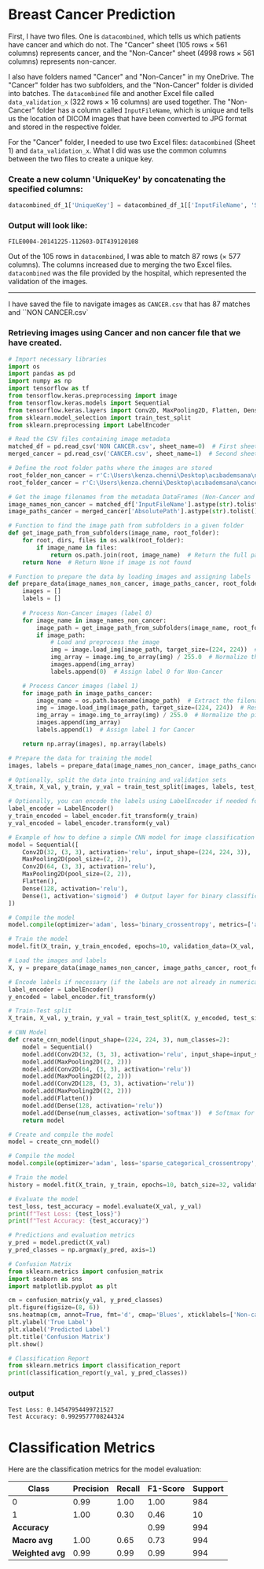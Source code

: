 # Breast Cancer Prediction

First, I have two files. One is `datacombined`, which tells us which patients have cancer and which do not. The "Cancer" sheet (105 rows × 561 columns) represents cancer, and the "Non-Cancer" sheet (4998 rows × 561 columns) represents non-cancer.

I also have folders named "Cancer" and "Non-Cancer" in my OneDrive. The "Cancer" folder has two subfolders, and the "Non-Cancer" folder is divided into batches. The `datacombined` file and another Excel file called `data_validation_x` (322 rows × 16 columns) are used together. The "Non-Cancer" folder has a column called `InputFileName`, which is unique and tells us the location of DICOM images that have been converted to JPG format and stored in the respective folder.

For the "Cancer" folder, I needed to use two Excel files: `datacombined` (Sheet 1) and `data_validation_x`. What I did was use the common columns between the two files to create a unique key.

### Create a new column 'UniqueKey' by concatenating the specified columns:

```python
datacombined_df_1['UniqueKey'] = datacombined_df_1[['InputFileName', 'StudyDate', 'StudyTime', 'PatientID.x']].astype(str).agg('-'.join, axis=1)
```

### Output will look like:

```
FILE0004-20141225-112603-DIT439120108
```

Out of the 105 rows in `datacombined`, I was able to match 87 rows (× 577 columns). The columns increased due to merging the two Excel files. `datacombined` was the file provided by the hospital, which represented the validation of the images.

---

I have saved the file to navigate images as `CANCER.csv` that has 87 matches and ``NON CANCER.csv` 

### Retrieving images using Cancer and non cancer fıle that we have created.
```python
# Import necessary libraries
import os
import pandas as pd
import numpy as np
import tensorflow as tf
from tensorflow.keras.preprocessing import image
from tensorflow.keras.models import Sequential
from tensorflow.keras.layers import Conv2D, MaxPooling2D, Flatten, Dense
from sklearn.model_selection import train_test_split
from sklearn.preprocessing import LabelEncoder

# Read the CSV files containing image metadata
matched_df = pd.read_csv('NON CANCER.csv', sheet_name=0)  # First sheet (Non-Cancer Data)
merged_cancer = pd.read_csv('CANCER.csv', sheet_name=1)  # Second sheet (Cancer Data)

# Define the root folder paths where the images are stored
root_folder_non_cancer = r'C:\Users\kenza.chenni\Desktop\acıbademsana\non cancer'
root_folder_cancer = r'C:\Users\kenza.chenni\Desktop\acıbademsana\cancer'

# Get the image filenames from the metadata DataFrames (Non-Cancer and Cancer)
image_names_non_cancer = matched_df['InputFileName'].astype(str).tolist()
image_paths_cancer = merged_cancer['AbsolutePath'].astype(str).tolist()

# Function to find the image path from subfolders in a given folder
def get_image_path_from_subfolders(image_name, root_folder):
    for root, dirs, files in os.walk(root_folder):
        if image_name in files:
            return os.path.join(root, image_name)  # Return the full path of the image
    return None  # Return None if image is not found

# Function to prepare the data by loading images and assigning labels
def prepare_data(image_names_non_cancer, image_paths_cancer, root_folder_non_cancer, root_folder_cancer):
    images = []
    labels = []
    
    # Process Non-Cancer images (label 0)
    for image_name in image_names_non_cancer:
        image_path = get_image_path_from_subfolders(image_name, root_folder_non_cancer)
        if image_path:
            # Load and preprocess the image
            img = image.load_img(image_path, target_size=(224, 224))  # Resize to 224x224 pixels
            img_array = image.img_to_array(img) / 255.0  # Normalize the pixel values to [0, 1]
            images.append(img_array)
            labels.append(0)  # Assign label 0 for Non-Cancer

    # Process Cancer images (label 1)
    for image_path in image_paths_cancer:
        image_name = os.path.basename(image_path)  # Extract the filename from the full path
        img = image.load_img(image_path, target_size=(224, 224))  # Resize to 224x224 pixels
        img_array = image.img_to_array(img) / 255.0  # Normalize the pixel values to [0, 1]
        images.append(img_array)
        labels.append(1)  # Assign label 1 for Cancer

    return np.array(images), np.array(labels)

# Prepare the data for training the model
images, labels = prepare_data(image_names_non_cancer, image_paths_cancer, root_folder_non_cancer, root_folder_cancer)

# Optionally, split the data into training and validation sets
X_train, X_val, y_train, y_val = train_test_split(images, labels, test_size=0.2, random_state=42)

# Optionally, you can encode the labels using LabelEncoder if needed for classification
label_encoder = LabelEncoder()
y_train_encoded = label_encoder.fit_transform(y_train)
y_val_encoded = label_encoder.transform(y_val)

# Example of how to define a simple CNN model for image classification
model = Sequential([
    Conv2D(32, (3, 3), activation='relu', input_shape=(224, 224, 3)),
    MaxPooling2D(pool_size=(2, 2)),
    Conv2D(64, (3, 3), activation='relu'),
    MaxPooling2D(pool_size=(2, 2)),
    Flatten(),
    Dense(128, activation='relu'),
    Dense(1, activation='sigmoid')  # Output layer for binary classification (Cancer vs Non-Cancer)
])

# Compile the model
model.compile(optimizer='adam', loss='binary_crossentropy', metrics=['accuracy'])

# Train the model
model.fit(X_train, y_train_encoded, epochs=10, validation_data=(X_val, y_val_encoded))

# Load the images and labels
X, y = prepare_data(image_names_non_cancer, image_paths_cancer, root_folder_non_cancer, root_folder_cancer)

# Encode labels if necessary (if the labels are not already in numerical form)
label_encoder = LabelEncoder()
y_encoded = label_encoder.fit_transform(y)

# Train-Test split
X_train, X_val, y_train, y_val = train_test_split(X, y_encoded, test_size=0.2, random_state=42)

# CNN Model
def create_cnn_model(input_shape=(224, 224, 3), num_classes=2):
    model = Sequential()
    model.add(Conv2D(32, (3, 3), activation='relu', input_shape=input_shape))
    model.add(MaxPooling2D((2, 2)))
    model.add(Conv2D(64, (3, 3), activation='relu'))
    model.add(MaxPooling2D((2, 2)))
    model.add(Conv2D(128, (3, 3), activation='relu'))
    model.add(MaxPooling2D((2, 2)))
    model.add(Flatten())
    model.add(Dense(128, activation='relu'))
    model.add(Dense(num_classes, activation='softmax'))  # Softmax for binary classification (0 and 1)
    return model

# Create and compile the model
model = create_cnn_model()

# Compile the model
model.compile(optimizer='adam', loss='sparse_categorical_crossentropy', metrics=['accuracy'])

# Train the model
history = model.fit(X_train, y_train, epochs=10, batch_size=32, validation_data=(X_val, y_val))

# Evaluate the model
test_loss, test_accuracy = model.evaluate(X_val, y_val)
print(f"Test Loss: {test_loss}")
print(f"Test Accuracy: {test_accuracy}")

# Predictions and evaluation metrics
y_pred = model.predict(X_val)
y_pred_classes = np.argmax(y_pred, axis=1)

# Confusion Matrix
from sklearn.metrics import confusion_matrix
import seaborn as sns
import matplotlib.pyplot as plt

cm = confusion_matrix(y_val, y_pred_classes)
plt.figure(figsize=(8, 6))
sns.heatmap(cm, annot=True, fmt='d', cmap='Blues', xticklabels=['Non-cancer', 'Cancer'], yticklabels=['Non-cancer', 'Cancer'])
plt.ylabel('True Label')
plt.xlabel('Predicted Label')
plt.title('Confusion Matrix')
plt.show()

# Classification Report
from sklearn.metrics import classification_report
print(classification_report(y_val, y_pred_classes))

```

### output 

```
Test Loss: 0.14547954499721527
Test Accuracy: 0.9929577708244324

```
# Classification Metrics

Here are the classification metrics for the model evaluation:

| Class         | Precision | Recall | F1-Score | Support |
|---------------|-----------|--------|----------|---------|
| 0             | 0.99      | 1.00   | 1.00     | 984     |
| 1             | 1.00      | 0.30   | 0.46     | 10      |
| **Accuracy**  |           |        | 0.99     | 994     |
| **Macro avg** | 1.00      | 0.65   | 0.73     | 994     |
| **Weighted avg** | 0.99   | 0.99   | 0.99     | 994     |

